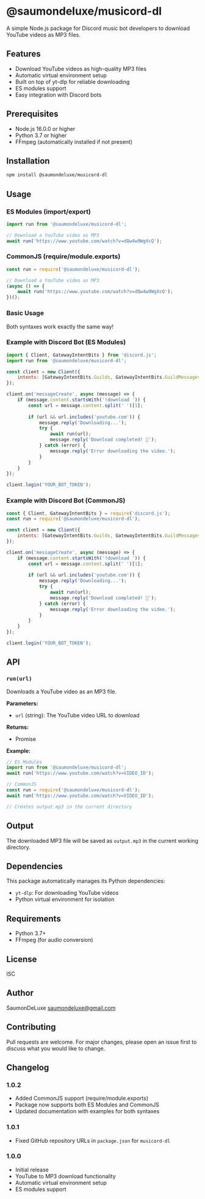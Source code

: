 # @saumondeluxe/musicord-dl

A simple Node.js package for Discord music bot developers to download YouTube videos as MP3 files.

## Features

- Download YouTube videos as high-quality MP3 files
- Automatic virtual environment setup
- Built on top of yt-dlp for reliable downloading
- ES modules support
- Easy integration with Discord bots

## Prerequisites

- Node.js 16.0.0 or higher
- Python 3.7 or higher
- FFmpeg (automatically installed if not present)

## Installation

```bash
npm install @saumondeluxe/musicord-dl
```

## Usage

### ES Modules (import/export)

```javascript
import run from '@saumondeluxe/musicord-dl';

// Download a YouTube video as MP3
await run('https://www.youtube.com/watch?v=dQw4w9WgXcQ');
```

### CommonJS (require/module.exports)

```javascript
const run = require('@saumondeluxe/musicord-dl');

// Download a YouTube video as MP3
(async () => {
    await run('https://www.youtube.com/watch?v=dQw4w9WgXcQ');
})();
```

### Basic Usage

Both syntaxes work exactly the same way!

### Example with Discord Bot (ES Modules)

```javascript
import { Client, GatewayIntentBits } from 'discord.js';
import run from '@saumondeluxe/musicord-dl';

const client = new Client({
    intents: [GatewayIntentBits.Guilds, GatewayIntentBits.GuildMessages, GatewayIntentBits.MessageContent]
});

client.on('messageCreate', async (message) => {
    if (message.content.startsWith('!download ')) {
        const url = message.content.split(' ')[1];
        
        if (url && url.includes('youtube.com')) {
            message.reply('Downloading...');
            try {
                await run(url);
                message.reply('Download completed! 🎵');
            } catch (error) {
                message.reply('Error downloading the video.');
            }
        }
    }
});

client.login('YOUR_BOT_TOKEN');
```

### Example with Discord Bot (CommonJS)

```javascript
const { Client, GatewayIntentBits } = require('discord.js');
const run = require('@saumondeluxe/musicord-dl');

const client = new Client({
    intents: [GatewayIntentBits.Guilds, GatewayIntentBits.GuildMessages, GatewayIntentBits.MessageContent]
});

client.on('messageCreate', async (message) => {
    if (message.content.startsWith('!download ')) {
        const url = message.content.split(' ')[1];
        
        if (url && url.includes('youtube.com')) {
            message.reply('Downloading...');
            try {
                await run(url);
                message.reply('Download completed! 🎵');
            } catch (error) {
                message.reply('Error downloading the video.');
            }
        }
    }
});

client.login('YOUR_BOT_TOKEN');
```

## API

### `run(url)`

Downloads a YouTube video as an MP3 file.

**Parameters:**
- `url` (string): The YouTube video URL to download

**Returns:**
- Promise<void>

**Example:**
```javascript
// ES Modules
import run from '@saumondeluxe/musicord-dl';
await run('https://www.youtube.com/watch?v=VIDEO_ID');

// CommonJS
const run = require('@saumondeluxe/musicord-dl');
await run('https://www.youtube.com/watch?v=VIDEO_ID');

// Creates output.mp3 in the current directory
```

## Output

The downloaded MP3 file will be saved as `output.mp3` in the current working directory.

## Dependencies

This package automatically manages its Python dependencies:
- `yt-dlp`: For downloading YouTube videos
- Python virtual environment for isolation

## Requirements

- Python 3.7+
- FFmpeg (for audio conversion)

## License

ISC

## Author

SaumonDeLuxe <saumondeluxe@gmail.com>

## Contributing

Pull requests are welcome. For major changes, please open an issue first to discuss what you would like to change.

## Changelog

### 1.0.2
- Added CommonJS support (require/module.exports)
- Package now supports both ES Modules and CommonJS
- Updated documentation with examples for both syntaxes

### 1.0.1
- Fixed GitHub repository URLs in `package.json` for `musicord-dl`

### 1.0.0
- Initial release
- YouTube to MP3 download functionality
- Automatic virtual environment setup
- ES modules support
